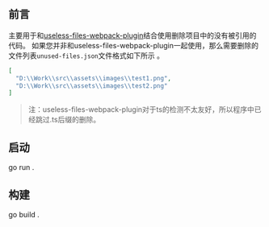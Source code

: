 ## 前言
主要用于和[useless-files-webpack-plugin](https://github.com/Viyozc/useless-files-webpack-plugin)结合使用删除项目中的没有被引用的代码。
如果您并非和useless-files-webpack-plugin一起使用，那么需要删除的文件列表`unused-files.json`文件格式如下所示
。
```json
[
  "D:\\Work\\src\\assets\\images\\test1.png", 
  "D:\\Work\\src\\assets\\images\\test2.png"
]
```

> 注：useless-files-webpack-plugin对于ts的检测不太友好，所以程序中已经跳过.ts后缀的删除。

## 启动
go run .

## 构建
go build .
